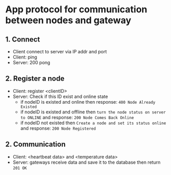 # App protocol for communication between nodes and gateway

## 1. Connect

- Client connect to server via IP addr and port
- Client: ping
- Server: 200 pong

## 2. Register a node

- Client: register &lt;clientID&gt;
- Server: Check if this ID exist and online state
  - if nodeID is existed and online then response: `400 Node Already Existed`
  - if nodeID is existed and offline then `turn the node status on server to ONLINE` and response: `200 Node Comes Back Online`
  - if nodeID not existed then `Create a node and set its status online` and response: `200 Node Registered`

## 2. Communication

- Client: &lt;heartbeat data&gt; and &lt;temperature data&gt;
- Server: gateways receive data and save it to the database then return `201 OK`

